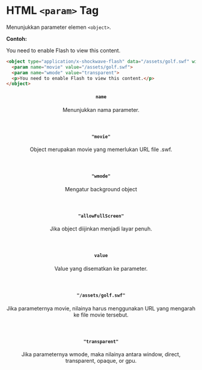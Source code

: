 # HTML `<param>` Tag

Menunjukkan parameter elemen `<object>`.

<div class="example">
	<p class="example__label"><strong>Contoh:</strong></p>
	<div class="example__preview">
<object type="application/x-shockwave-flash" data="/assets/golf.swf" width="800" height="360">
  <param name="movie" value="/assets/golf.swf">
  <param name="wmode" value="transparent">
  <p>You need to enable Flash to view this content.</p>
</object>
	</div>
</div>

```html
<object type="application/x-shockwave-flash" data="/assets/golf.swf" width="800" height="360">
  <param name="movie" value="/assets/golf.swf">
  <param name="wmode" value="transparent">
  <p>You need to enable Flash to view this content.</p>
</object>
```

<article class="attribute attribute--required">
	<header class="attribute__header">
		<h4 class="attribute__name">
			<code class="attribute__tag">name</code>
		</h4>
		<div class="attribute__desc">
			<p>Menunjukkan nama parameter.</p>
		</div>
	</header>
	<div class="attribute__values">
		<article class="attribute__value">
			<header class="attribute__value-header">
				<h4 class="attribute__value-title">
					<code class="attribute__value-tag">"movie"</code>
				</h4>
				<div class="attribute__value-desc">
					<p>Object merupakan movie yang memerlukan URL file .swf.</p>
				</div>
			</header>
		</article>
		<article class="attribute__value">
			<header class="attribute__value-header">
				<h4 class="attribute__value-title">
					<code class="attribute__value-tag">"wmode"</code>
				</h4>
				<div class="attribute__value-desc">
					<p>Mengatur background object</p>
				</div>
			</header>
		</article>
		<article class="attribute__value">
			<header class="attribute__value-header">
				<h4 class="attribute__value-title">
					<code class="attribute__value-tag">"allowFullScreen"</code>
				</h4>
				<div class="attribute__value-desc">
					<p>Jika object diijinkan menjadi layar penuh.</p>
				</div>
			</header>
		</article>
	</div>
</article>
<article class="attribute attribute--required">
	<header class="attribute__header">
		<h4 class="attribute__name">
			<code class="attribute__tag">value</code>
		</h4>
		<div class="attribute__desc">
			<p>Value yang disematkan ke parameter.</p>
		</div>
	</header>
	<div class="attribute__values">
		<article class="attribute__value">
			<header class="attribute__value-header">
				<h4 class="attribute__value-title">
					<code class="attribute__value-tag">"/assets/golf.swf"</code>
				</h4>
				<div class="attribute__value-desc">
					<p>Jika parameternya movie, nilainya harus menggunakan URL yang mengarah ke file movie tersebut.</p>
				</div>
			</header>
		</article>
		<article class="attribute__value">
			<header class="attribute__value-header">
				<h4 class="attribute__value-title">
					<code class="attribute__value-tag">"transparent"</code>
				</h4>
				<div class="attribute__value-desc">
					<p>Jika parameternya wmode, maka nilainya antara window, direct, transparent, opaque, or gpu.</p>
				</div>
			</header>
		</article>
	</div>
</article>